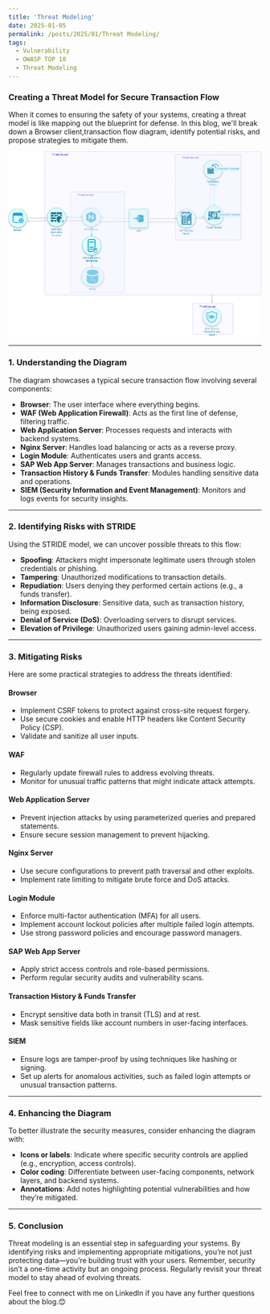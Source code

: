 ```yaml
---
title: 'Threat Modeling'
date: 2025-01-05
permalink: /posts/2025/01/Threat Modeling/
tags:
  - Vulnerability
  - OWASP TOP 10
  - Threat Modeling
---
```


### Creating a Threat Model for Secure Transaction Flow

When it comes to ensuring the safety of your systems, creating a threat model is like mapping out the blueprint for defense. In this blog, we'll break down a Browser client,transaction flow diagram, identify potential risks, and propose strategies to mitigate them.



![Bankflow applications](/bank.png)


---

### 1. **Understanding the Diagram**

The diagram showcases a typical secure transaction flow involving several components:

- **Browser**: The user interface where everything begins.
- **WAF (Web Application Firewall)**: Acts as the first line of defense, filtering traffic.
- **Web Application Server**: Processes requests and interacts with backend systems.
- **Nginx Server**: Handles load balancing or acts as a reverse proxy.
- **Login Module**: Authenticates users and grants access.
- **SAP Web App Server**: Manages transactions and business logic.
- **Transaction History & Funds Transfer**: Modules handling sensitive data and operations.
- **SIEM (Security Information and Event Management)**: Monitors and logs events for security insights.

---

### 2. **Identifying Risks with STRIDE**

Using the STRIDE model, we can uncover possible threats to this flow:

- **Spoofing**: Attackers might impersonate legitimate users through stolen credentials or phishing.
- **Tampering**: Unauthorized modifications to transaction details.
- **Repudiation**: Users denying they performed certain actions (e.g., a funds transfer).
- **Information Disclosure**: Sensitive data, such as transaction history, being exposed.
- **Denial of Service (DoS)**: Overloading servers to disrupt services.
- **Elevation of Privilege**: Unauthorized users gaining admin-level access.

---

### 3. **Mitigating Risks**

Here are some practical strategies to address the threats identified:

#### **Browser**
- Implement CSRF tokens to protect against cross-site request forgery.
- Use secure cookies and enable HTTP headers like Content Security Policy (CSP).
- Validate and sanitize all user inputs.

#### **WAF**
- Regularly update firewall rules to address evolving threats.
- Monitor for unusual traffic patterns that might indicate attack attempts.

#### **Web Application Server**
- Prevent injection attacks by using parameterized queries and prepared statements.
- Ensure secure session management to prevent hijacking.

#### **Nginx Server**
- Use secure configurations to prevent path traversal and other exploits.
- Implement rate limiting to mitigate brute force and DoS attacks.

#### **Login Module**
- Enforce multi-factor authentication (MFA) for all users.
- Implement account lockout policies after multiple failed login attempts.
- Use strong password policies and encourage password managers.

#### **SAP Web App Server**
- Apply strict access controls and role-based permissions.
- Perform regular security audits and vulnerability scans.

#### **Transaction History & Funds Transfer**
- Encrypt sensitive data both in transit (TLS) and at rest.
- Mask sensitive fields like account numbers in user-facing interfaces.

#### **SIEM**
- Ensure logs are tamper-proof by using techniques like hashing or signing.
- Set up alerts for anomalous activities, such as failed login attempts or unusual transaction patterns.

---

### 4. **Enhancing the Diagram**

To better illustrate the security measures, consider enhancing the diagram with:

- **Icons or labels**: Indicate where specific security controls are applied (e.g., encryption, access controls).
- **Color coding**: Differentiate between user-facing components, network layers, and backend systems.
- **Annotations**: Add notes highlighting potential vulnerabilities and how they’re mitigated.

---

### 5. **Conclusion**

Threat modeling is an essential step in safeguarding your systems. By identifying risks and implementing appropriate mitigations, you’re not just protecting data—you’re building trust with your users. Remember, security isn’t a one-time activity but an ongoing process. Regularly revisit your threat model to stay ahead of evolving threats.

 Feel free to connect with me on LinkedIn if you have any further questions about the blog.😊

